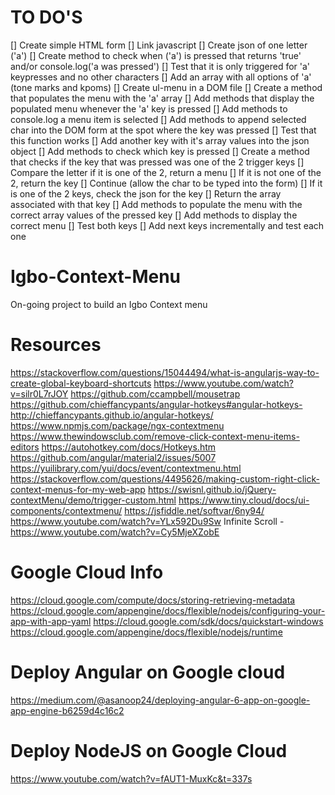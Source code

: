 # TO DO'S
[] Create simple HTML form
[] Link javascript
[] Create json of one letter ('a')
[] Create method to check when ('a') is pressed that returns 'true' and/or console.log('a was pressed')
[] Test that it is only triggered for 'a' keypresses and no other characters
[] Add an array with all options of 'a' (tone marks and kpoms)
[] Create ul-menu in a DOM file
[] Create a method that populates the menu with the 'a' array
[] Add methods that display the populated menu whenever the 'a' key is pressed
[] Add methods to console.log a menu item is selected
[] Add methods to append selected char into the DOM form at the spot where the key was pressed
[] Test that this function works
[] Add another key with it's array values into the json object
[] Add methods to check which key is pressed
[] Create a method that checks if the key that was pressed was one of the 2 trigger keys
  [] Compare the letter if it is one of the 2, return a menu
  [] If it is not one of the 2, return the key
    [] Continue (allow the char to be typed into the form)
  [] If it is one of the 2 keys, check the json for the key 
    [] Return the array associated with that key
[] Add methods to populate the menu with the correct array values of the pressed key
[] Add methods to display the correct menu
[] Test both keys
[] Add next keys incrementally and test each one


# Igbo-Context-Menu
On-going project to build an Igbo Context menu

# Resources
https://stackoverflow.com/questions/15044494/what-is-angularjs-way-to-create-global-keyboard-shortcuts
https://www.youtube.com/watch?v=silr0L7rJOY
https://github.com/ccampbell/mousetrap
https://github.com/chieffancypants/angular-hotkeys#angular-hotkeys-
http://chieffancypants.github.io/angular-hotkeys/
https://www.npmjs.com/package/ngx-contextmenu
https://www.thewindowsclub.com/remove-click-context-menu-items-editors
https://autohotkey.com/docs/Hotkeys.htm
https://github.com/angular/material2/issues/5007
https://yuilibrary.com/yui/docs/event/contextmenu.html
https://stackoverflow.com/questions/4495626/making-custom-right-click-context-menus-for-my-web-app
https://swisnl.github.io/jQuery-contextMenu/demo/trigger-custom.html
https://www.tiny.cloud/docs/ui-components/contextmenu/
https://jsfiddle.net/softvar/6ny94/
https://www.youtube.com/watch?v=YLx592Du9Sw
Infinite Scroll - https://www.youtube.com/watch?v=Cy5MjeXZobE

# Google Cloud Info
https://cloud.google.com/compute/docs/storing-retrieving-metadata
https://cloud.google.com/appengine/docs/flexible/nodejs/configuring-your-app-with-app-yaml
https://cloud.google.com/sdk/docs/quickstart-windows
https://cloud.google.com/appengine/docs/flexible/nodejs/runtime

# Deploy Angular on Google cloud
https://medium.com/@asanoop24/deploying-angular-6-app-on-google-app-engine-b6259d4c16c2

# Deploy NodeJS on Google Cloud
https://www.youtube.com/watch?v=fAUT1-MuxKc&t=337s
